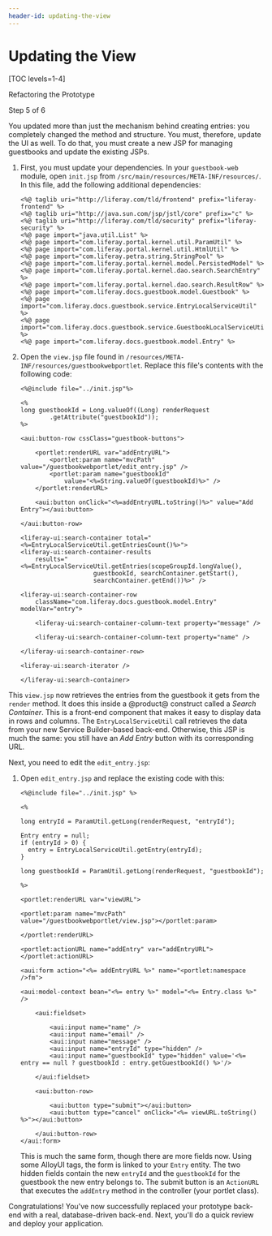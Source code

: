 ```yaml
---
header-id: updating-the-view
---
```


# Updating the View

[TOC levels=1-4]

<div class="learn-path-step row">
    <p id="stepTitle">Refactoring the Prototype</p><p>Step 5 of 6</p>
</div>

You updated more than just the mechanism behind creating entries: you completely
changed the method and structure. You must, therefore, update the UI as well. To
do that, you must create a new JSP for managing guestbooks and update the
existing JSPs. 

1.  First, you must update your dependencies. In your `guestbook-web` module, 
    open `init.jsp` from `/src/main/resources/META-INF/resources/`. In this 
    file, add the following additional dependencies: 

        <%@ taglib uri="http://liferay.com/tld/frontend" prefix="liferay-frontend" %>
        <%@ taglib uri="http://java.sun.com/jsp/jstl/core" prefix="c" %>
        <%@ taglib uri="http://liferay.com/tld/security" prefix="liferay-security" %>
        <%@ page import="java.util.List" %>
        <%@ page import="com.liferay.portal.kernel.util.ParamUtil" %>
        <%@ page import="com.liferay.portal.kernel.util.HtmlUtil" %>
        <%@ page import="com.liferay.petra.string.StringPool" %>
        <%@ page import="com.liferay.portal.kernel.model.PersistedModel" %>
        <%@ page import="com.liferay.portal.kernel.dao.search.SearchEntry" %>
        <%@ page import="com.liferay.portal.kernel.dao.search.ResultRow" %>
        <%@ page import="com.liferay.docs.guestbook.model.Guestbook" %>
        <%@ page import="com.liferay.docs.guestbook.service.EntryLocalServiceUtil" %>
        <%@ page import="com.liferay.docs.guestbook.service.GuestbookLocalServiceUtil" %>
        <%@ page import="com.liferay.docs.guestbook.model.Entry" %> 

2.  Open the `view.jsp` file found in 
    `/resources/META-INF/resources/guestbookwebportlet`. Replace this file's 
    contents with the following code: 

        <%@include file="../init.jsp"%>

        <%
        long guestbookId = Long.valueOf((Long) renderRequest
                .getAttribute("guestbookId"));
        %>

        <aui:button-row cssClass="guestbook-buttons">

            <portlet:renderURL var="addEntryURL">
                <portlet:param name="mvcPath" value="/guestbookwebportlet/edit_entry.jsp" />
                <portlet:param name="guestbookId"
                    value="<%=String.valueOf(guestbookId)%>" />
            </portlet:renderURL>

            <aui:button onClick="<%=addEntryURL.toString()%>" value="Add Entry"></aui:button>

        </aui:button-row>

        <liferay-ui:search-container total="<%=EntryLocalServiceUtil.getEntriesCount()%>">
        <liferay-ui:search-container-results
            results="<%=EntryLocalServiceUtil.getEntries(scopeGroupId.longValue(),
                            guestbookId, searchContainer.getStart(),
                            searchContainer.getEnd())%>" />

        <liferay-ui:search-container-row
            className="com.liferay.docs.guestbook.model.Entry" modelVar="entry">

            <liferay-ui:search-container-column-text property="message" />

            <liferay-ui:search-container-column-text property="name" />

        </liferay-ui:search-container-row>

        <liferay-ui:search-iterator />

        </liferay-ui:search-container>

This `view.jsp` now retrieves the entries from the guestbook it gets from the 
`render` method. It does this inside a @product@ construct called a *Search 
Container*. This is a front-end component that makes it easy to display data in 
rows and columns. The `EntryLocalServiceUtil` call retrieves the data from your 
new Service Builder-based back-end. Otherwise, this JSP is much the same: you 
still have an *Add Entry* button with its corresponding URL. 

Next, you need to edit the `edit_entry.jsp`:

1.  Open `edit_entry.jsp` and replace the existing code with this: 

        <%@include file="../init.jsp" %>

        <% 

        long entryId = ParamUtil.getLong(renderRequest, "entryId");

        Entry entry = null;
        if (entryId > 0) {
          entry = EntryLocalServiceUtil.getEntry(entryId);
        }

        long guestbookId = ParamUtil.getLong(renderRequest, "guestbookId");

        %>

        <portlet:renderURL var="viewURL">

        <portlet:param name="mvcPath" value="/guestbookwebportlet/view.jsp"></portlet:param>

        </portlet:renderURL>

        <portlet:actionURL name="addEntry" var="addEntryURL"></portlet:actionURL>

        <aui:form action="<%= addEntryURL %>" name="<portlet:namespace />fm">

        <aui:model-context bean="<%= entry %>" model="<%= Entry.class %>" />

            <aui:fieldset>

                <aui:input name="name" />
                <aui:input name="email" />
                <aui:input name="message" />
                <aui:input name="entryId" type="hidden" />
                <aui:input name="guestbookId" type="hidden" value='<%= entry == null ? guestbookId : entry.getGuestbookId() %>'/>

            </aui:fieldset>

            <aui:button-row>

                <aui:button type="submit"></aui:button>
                <aui:button type="cancel" onClick="<%= viewURL.toString() %>"></aui:button>

            </aui:button-row>
        </aui:form>

    This is much the same form, though there are more fields now. Using some 
    AlloyUI tags, the form is linked to your `Entry` entity. The two hidden 
    fields contain the new `entryId` and the `guestbookId` for the guestbook the 
    new entry belongs to. The submit button is an `ActionURL` that executes the 
    `addEntry` method in the controller (your portlet class). 

Congratulations! You've now successfully replaced your prototype back-end with a
real, database-driven back-end. Next, you'll do a quick review and deploy your
application. 
